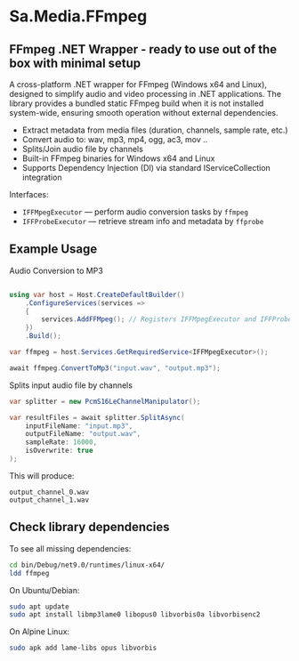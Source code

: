 ﻿#  Sa.Media.FFmpeg

## FFmpeg .NET Wrapper - ready to use out of the box with minimal setup

A cross-platform .NET wrapper for FFmpeg (Windows x64 and Linux), designed to simplify audio and video processing in .NET applications. The library provides a bundled static FFmpeg build when it is not installed system-wide, ensuring smooth operation without external dependencies.

- Extract metadata from media files (duration, channels, sample rate, etc.)
- Convert audio to: wav, mp3, mp4, ogg, ac3, mov ..
- Splits/Join audio file by channels
- Built-in FFmpeg binaries for Windows x64 and Linux
- Supports Dependency Injection (DI) via standard IServiceCollection integration


Interfaces:

- `IFFMpegExecutor` — perform audio conversion tasks by `ffmpeg`
- `IFFProbeExecutor` — retrieve stream info and metadata by `ffprobe`


## Example Usage

Audio Conversion to MP3

```csharp

using var host = Host.CreateDefaultBuilder()
    .ConfigureServices(services =>
    {
        services.AddFFMpeg(); // Registers IFFMpegExecutor and IFFProbeExecutor
    })
    .Build();

var ffmpeg = host.Services.GetRequiredService<IFFMpegExecutor>();

await ffmpeg.ConvertToMp3("input.wav", "output.mp3");
```


Splits input audio file by channels

```csharp
var splitter = new PcmS16LeChannelManipulator();

var resultFiles = await splitter.SplitAsync(
    inputFileName: "input.mp3",
    outputFileName: "output.wav",
    sampleRate: 16000,
    isOverwrite: true
);
```

This will produce:

```
output_channel_0.wav
output_channel_1.wav
```


## Check library dependencies
To see all missing dependencies:

```bash
cd bin/Debug/net9.0/runtimes/linux-x64/
ldd ffmpeg
```

On Ubuntu/Debian:

```bash
sudo apt update
sudo apt install libmp3lame0 libopus0 libvorbis0a libvorbisenc2
```

On Alpine Linux:

```bash
sudo apk add lame-libs opus libvorbis
```
